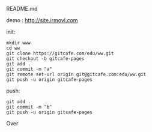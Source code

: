 README.md



demo : http://site.irmovl.com

init:

    mkdir www
    cd ww
    git clone https://gitcafe.com/edu/ww.git
    git checkout -b gitcafe-pages
    git add .
    git commit -m "a"
    git remote set-url origin git@gitcafe.com:edu/ww.git
    git push -u origin gitcafe-pages



push:

    git add .
    git commit -m "b"
    git push -u origin gitcafe-pages


Over